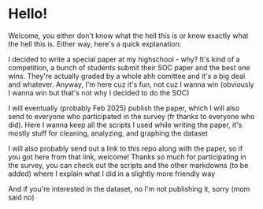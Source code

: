 # Hello!

Welcome, you either don't know what the hell this is or know exactly what the hell this is. Either way, here's a quick
explanation:

I decided to write a special paper at my highschool - why? It's kind of a competition, a bunch of students submit their
SOC paper and the best one wins. They're actually graded by a whole ahh comittee and it's a big deal and whatever.
Anyway, I'm here cuz it's fun, not cuz I wanna win (obviously I wanna win but that's not why I decided to do the SOC)

I will eventually (probably Feb 2025) publish the paper, which I will also send to everyone who participated in the
survey (fr thanks to everyone who did). Here I wanna keep all the scripts I used while writing the paper, it's mostly
stuff for cleaning, analyzing, and graphing the dataset

I will also probably send out a link to this repo along with the paper, so if you got here from that link, welcome!
Thanks so much for participating in the survey, you can check out the scripts and the other markdowns (to be added)
where I explain what I did in a slightly more friendly way

And if you're interested in the dataset, no I'm not publishing it, sorry (mom said no)
